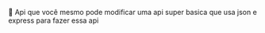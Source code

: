 🦐 Api que você mesmo pode modificar uma api super basica que usa json e express para fazer essa api
